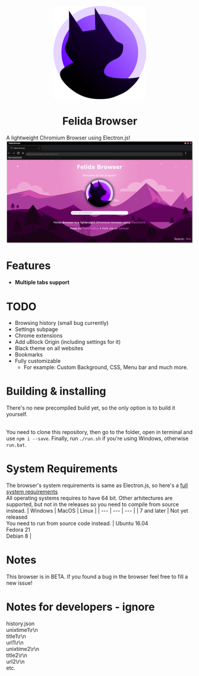 <p align="center"><img width="250" height="250" src="./assets/icon.png" alt="Felida icon"></p>
<h1 align="center">Felida Browser</h1>
A lightweight Chromium Browser using Electron.js!<br>
<img src="./assets/screenshot.png" alt="Felida icon">

# Features
  - #### Multiple tabs support

# TODO
  - Browsing history (small bug currently)
  - Settings subpage
  - Chrome extensions
  - Add uBlock Origin (including settings for it)
  - Black theme on all websites
  - Bookmarks
  - Fully customizable
    - For example: Custom Background, CSS, Menu bar and much more.

# Building & installing
There's no new precompiled build yet, so the only option is to build it yourself.<br><br>

You need to clone this repository, then go to the folder, open in terminal and use `npm i --save`. Finally, run `./run.sh` if you're using Windows, otherwise `run.bat`.
# System Requirements
The browser's system requirements is same as Electron.js, so here's a [full system requirements](https://stackoverflow.com/questions/36306450/what-is-minimum-system-requirements-to-run-electron-apps)<br>
All operating systems requires to have 64 bit. Other arhitectures are supported, but not in the releases so you need to compile from source instead.
| Windows | MacOS | Linux |
| --- | --- | --- |
| 7 and later | Not yet released<br>You need to run from source code instead. | Ubuntu 16.04<br>Fedora 21<br>Debian 8 |

# Notes
This browser is in BETA. If you found a bug in the browser feel free to fill a new issue! 

# Notes for developers - ignore
history.json<br>
unixtime1\r\n<br>
title1\r\n<br>
url1\r\n<br>
unixtime2\r\n<br>
title2\r\n<br>
url2\r\n<br>
etc.<br>
